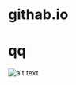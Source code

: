 # githab.io
# qq
![alt text](https://github.com/reactivve/githab.io/assets/163995685/31ef0360-b8f4-433a-8d63-5671fcb86dca.png)
